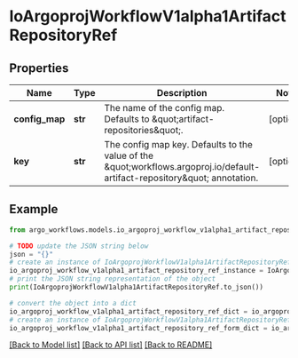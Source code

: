 # IoArgoprojWorkflowV1alpha1ArtifactRepositoryRef


## Properties

Name | Type | Description | Notes
------------ | ------------- | ------------- | -------------
**config_map** | **str** | The name of the config map. Defaults to \&quot;artifact-repositories\&quot;. | [optional] 
**key** | **str** | The config map key. Defaults to the value of the \&quot;workflows.argoproj.io/default-artifact-repository\&quot; annotation. | [optional] 

## Example

```python
from argo_workflows.models.io_argoproj_workflow_v1alpha1_artifact_repository_ref import IoArgoprojWorkflowV1alpha1ArtifactRepositoryRef

# TODO update the JSON string below
json = "{}"
# create an instance of IoArgoprojWorkflowV1alpha1ArtifactRepositoryRef from a JSON string
io_argoproj_workflow_v1alpha1_artifact_repository_ref_instance = IoArgoprojWorkflowV1alpha1ArtifactRepositoryRef.from_json(json)
# print the JSON string representation of the object
print(IoArgoprojWorkflowV1alpha1ArtifactRepositoryRef.to_json())

# convert the object into a dict
io_argoproj_workflow_v1alpha1_artifact_repository_ref_dict = io_argoproj_workflow_v1alpha1_artifact_repository_ref_instance.to_dict()
# create an instance of IoArgoprojWorkflowV1alpha1ArtifactRepositoryRef from a dict
io_argoproj_workflow_v1alpha1_artifact_repository_ref_form_dict = io_argoproj_workflow_v1alpha1_artifact_repository_ref.from_dict(io_argoproj_workflow_v1alpha1_artifact_repository_ref_dict)
```
[[Back to Model list]](../README.md#documentation-for-models) [[Back to API list]](../README.md#documentation-for-api-endpoints) [[Back to README]](../README.md)


